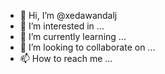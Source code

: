- 👋 Hi, I’m @xedawandalj
- 👀 I’m interested in ...
- 🌱 I’m currently learning ...
- 💞️ I’m looking to collaborate on ...
- 📫 How to reach me ...

<!---
xedawandalj/xedawandalj is a ✨ special ✨ repository because its `README.md` (this file) appears on your GitHub profile.
You can click the Preview link to take a look at your changes.
--->

